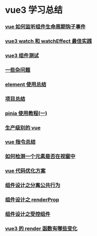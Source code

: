 # vue3 学习总结

### [vue 如何监听组件生命周期钩子事件](./如何监听组件生命周期钩子事件.md)

### [vue3 watch 和 watchEffect 最佳实践](./vue3-watch-best-practice.md)

### [vue3 组件测试](./vue3组件测试.md)

### [一些杂问题](./一些杂问题.md)

### [element 使用总结](./element使用总结.md)

### [项目总结](./项目总结.md)

### [pinia 使用教程(一)](./pinia使用教程一.md)

### [生产级别的 vue](./生产级别的vue.md)

### [vue 指令总结](./指令.md)

### [如何检测一个元素是否在视窗中](./如何检测一个元素是否在视窗中.md)

### [vue 代码优化方案](./vue代码优化方案.md)

### [组件设计之分离公共行为](./组件设计之分离公共行为.md)

### [组件设计之 renderProp](./组件设计之render-prop.md)

### [组件设计之受控组件](./组件设计之受控组件.md)

### [vue3 的 render 函数有哪些变化](./render函数.md)
